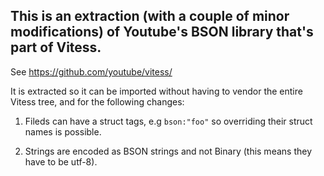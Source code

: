 ## This is an extraction (with a couple of minor modifications) of Youtube's BSON library that's part of Vitess.

See https://github.com/youtube/vitess/

It is extracted so it can be imported without having to vendor the entire Vitess tree, and for the following changes:

1. Fileds can have a struct tags, e.g `bson:"foo"` so overriding their struct names is possible.

2. Strings are encoded as BSON strings and not Binary (this means they have to be utf-8).


